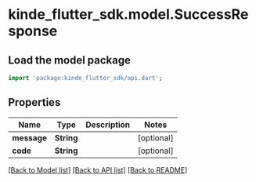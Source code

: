 # kinde_flutter_sdk.model.SuccessResponse

## Load the model package
```dart
import 'package:kinde_flutter_sdk/api.dart';
```

## Properties
Name | Type | Description | Notes
------------ | ------------- | ------------- | -------------
**message** | **String** |  | [optional] 
**code** | **String** |  | [optional] 

[[Back to Model list]](../README.md#documentation-for-models) [[Back to API list]](../README.md#documentation-for-api-endpoints) [[Back to README]](../README.md)


